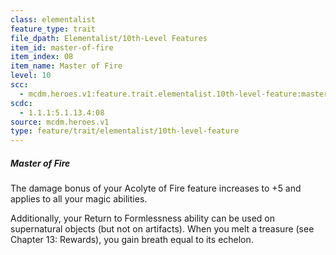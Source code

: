 ```yaml
---
class: elementalist
feature_type: trait
file_dpath: Elementalist/10th-Level Features
item_id: master-of-fire
item_index: 08
item_name: Master of Fire
level: 10
scc:
  - mcdm.heroes.v1:feature.trait.elementalist.10th-level-feature:master-of-fire
scdc:
  - 1.1.1:5.1.13.4:08
source: mcdm.heroes.v1
type: feature/trait/elementalist/10th-level-feature
---
```


##### Master of Fire

The damage bonus of your Acolyte of Fire feature increases to +5 and applies to all your magic abilities.

Additionally, your Return to Formlessness ability can be used on supernatural objects (but not on artifacts). When you melt a treasure (see Chapter 13: Rewards), you gain breath equal to its echelon.

